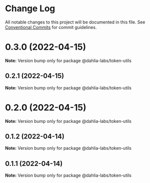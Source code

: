 # Change Log

All notable changes to this project will be documented in this file.
See [Conventional Commits](https://conventionalcommits.org) for commit guidelines.

# 0.3.0 (2022-04-15)

**Note:** Version bump only for package @dahlia-labs/token-utils





## 0.2.1 (2022-04-15)

**Note:** Version bump only for package @dahlia-labs/token-utils





# 0.2.0 (2022-04-15)

**Note:** Version bump only for package @dahlia-labs/token-utils





## 0.1.2 (2022-04-14)

**Note:** Version bump only for package @dahlia-labs/token-utils

## 0.1.1 (2022-04-14)

**Note:** Version bump only for package @dahlia-labs/token-utils
